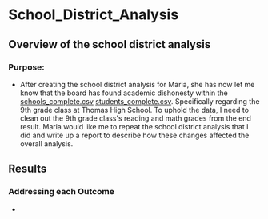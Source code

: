 # School_District_Analysis

## Overview of the school district analysis

### Purpose:

 - After creating the school district analysis for Maria, she has now let me know that the board has found academic dishonesty within the [schools_complete.csv](https://github.com/Sebjet24/School_District_Analysis/files/7614742/schools_complete.csv)
[students_complete.csv](https://github.com/Sebjet24/School_District_Analysis/files/7614743/students_complete.csv). Specifically regarding the 9th grade class at Thomas High School. To uphold the data, I need to clean out the 9th grade class's reading and math grades from the end result. Maria would like me to repeat the school district analysis that I did and write up a report to describe how these changes affected the overall analysis.

## Results

### Addressing each Outcome

 - 
